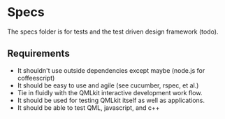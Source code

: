 # Specs

The specs folder is for tests and the test driven design framework (todo).

## Requirements

- It shouldn't use outside dependencies except maybe (node.js for coffeescript)
- It should be easy to use and agile (see cucumber, rspec, et al.)
- Tie in fluidly with the QMLkit interactive development work flow.
- It should be used for testing QMLkit itself as well as applications. 
- It should be able to test QML, javascript, and c++ 
